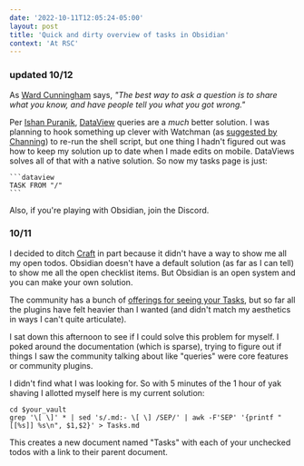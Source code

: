 ```yaml
---
date: '2022-10-11T12:05:24-05:00'
layout: post
title: 'Quick and dirty overview of tasks in Obsidian'
context: 'At RSC'
---
```

### updated 10/12

As [Ward Cunningham](https://twitter.com/wardcunningham) says, _"The best way to ask a question is to share what you know, and have people tell you what you got wrong."_

Per [Ishan Puranik](https://twitter.com/whereiscalypso/status/1580057579673161728), [DataView](https://github.com/blacksmithgu/obsidian-dataview) queries are a _much_ better solution. I was planning to hook something up clever with Watchman (as [suggested by Channing](https://twitter.com/channingwalton/status/1579951895191650304)) to re-run the shell script, but one thing I hadn't figured out was how to keep my solution up to date when I made edits on mobile. DataViews solves all of that with a native solution.  So now my tasks page is just:

    ```dataview
    TASK FROM "/"
    ```

Also, if you're playing with Obsidian, join the Discord.

### 10/11

I decided to ditch [Craft](https://www.craft.do/) in part because it didn't have a way to show me all my open todos. Obsidian doesn't have a default solution (as far as I can tell) to show me all the open checklist items. But Obsidian is an open system and you can make your own solution.
 
The community has a bunch of [offerings for seeing your Tasks](https://github.com/obsidian-tasks-group/obsidian-tasks), but so far all the plugins have felt heavier than I wanted (and didn't match my aesthetics in ways I can't quite articulate).
 
I sat down this afternoon to see if I could solve this problem for myself. I poked around the documentation (which is sparse), trying to figure out if things I saw the community talking about like "queries" were core features or community plugins.
 
I didn't find what I was looking for. So with 5 minutes of the 1 hour of yak shaving I allotted myself here is my current solution:


```
cd $your_vault
grep '\[ \]' * | sed 's/.md:- \[ \] /SEP/' | awk -F'SEP' '{printf "[[%s]] %s\n", $1,$2}' > Tasks.md
```

This creates a new document named "Tasks" with each of your unchecked todos with a link to their parent document.
